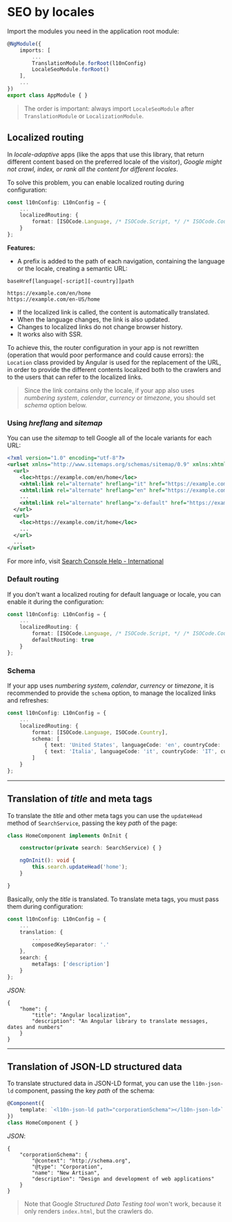 # SEO by locales

Import the modules you need in the application root module:
```TypeScript
@NgModule({
    imports: [
        ...
        TranslationModule.forRoot(l10nConfig)
        LocaleSeoModule.forRoot()
    ],
    ...
})
export class AppModule { }
```

> The order is important: always import `LocaleSeoModule` after `TranslationModule` or `LocalizationModule`.

## Localized routing 
In _locale-adaptive_ apps (like the apps that use this library, that return different content based on the preferred locale of the visitor), _Google might not crawl, index, or rank all the content for different locales_.

To solve this problem, you can enable localized routing during configuration:
```TypeScript
const l10nConfig: L10nConfig = {
    ...
    localizedRouting: {
        format: [ISOCode.Language, /* ISOCode.Script, */ /* ISOCode.Country */]
    }
};
```

**Features:**

* A prefix is added to the path of each navigation, containing the language or the locale, creating a semantic URL:
```
baseHref[language[-script][-country]]path

https://example.com/en/home
https://example.com/en-US/home
```
* If the localized link is called, the content is automatically translated.
* When the language changes, the link is also updated.
* Changes to localized links do not change browser history.
* It works also with SSR.

To achieve this, the router configuration in your app is not rewritten (operation that would poor performance and could cause errors): the `Location` class provided by Angular is used for the replacement of the URL, in order to provide the different contents localized both to the crawlers and to the users that can refer to the localized links.

> Since the link contains only the locale, if your app also uses _numbering system_, _calendar_, _currency_ or _timezone_, you should set _schema_ option below.

### Using _hreflang_ and _sitemap_
You can use the _sitemap_ to tell Google all of the locale variants for each URL:
```XML
<?xml version="1.0" encoding="utf-8"?>
<urlset xmlns="http://www.sitemaps.org/schemas/sitemap/0.9" xmlns:xhtml="http://www.w3.org/1999/xhtml">
  <url>
    <loc>https://example.com/en/home</loc>
    <xhtml:link rel="alternate" hreflang="it" href="https://example.com/en/home"/>
    <xhtml:link rel="alternate" hreflang="en" href="https://example.com/it/home"/>
    ...
    <xhtml:link rel="alternate" hreflang="x-default" href="https://example.com/home"/>
  </url>
  <url>
    <loc>https://example.com/it/home</loc>
    ...
  </url>
  ...
</urlset>
```

For more info, visit [Search Console Help - International](https://support.google.com/webmasters/topic/2370587?hl=en&ref_topic=4598733)

### Default routing
If you don't want a localized routing for default language or locale, you can enable it during the configuration:
```TypeScript
const l10nConfig: L10nConfig = {
    ...
    localizedRouting: {
        format: [ISOCode.Language, /* ISOCode.Script, */ /* ISOCode.Country */],
        defaultRouting: true
    }
};
```

### Schema
If your app uses _numbering system_, _calendar_, _currency_ or _timezone_, it is recommended to provide the `schema` option, to manage the localized links and refreshes:
```TypeScript
const l10nConfig: L10nConfig = {
    ...
    localizedRouting: {
        format: [ISOCode.Language, ISOCode.Country],
        schema: [
            { text: 'United States', languageCode: 'en', countryCode: 'US', currency: 'USD' },
            { text: 'Italia', languageCode: 'it', countryCode: 'IT', currency: 'EUR' },
        ]
    }
};
```

---

## Translation of _title_ and meta tags
To translate the _title_ and other meta tags you can use the `updateHead` method of `SearchService`, passing the key _path_ of the page:
```TypeScript
class HomeComponent implements OnInit {

    constructor(private search: SearchService) { }

    ngOnInit(): void {
        this.search.updateHead('home');
    }

}
```

Basically, only the _title_ is translated. To translate meta tags, you must pass them during configuration:
```TypeScript
const l10nConfig: L10nConfig = {
    ...
    translation: {
        ...
        composedKeySeparator: '.'
    },
    search: {
        metaTags: ['description']
    }
};
```

_JSON_:
```
{
    "home": {
        "title": "Angular localization",
        "description": "An Angular library to translate messages, dates and numbers"
    }
}
```

---

## Translation of JSON-LD structured data
To translate structured data in JSON-LD format, you can use the `l10n-json-ld` component, passing the key _path_ of the schema:
```TypeScript
@Component({
    template: `<l10n-json-ld path="corporationSchema"></l10n-json-ld>`
})
class HomeComponent { }
```

_JSON_:
```
{
    "corporationSchema": {
        "@context": "http://schema.org",
        "@type": "Corporation",
        "name": "New Artisan",
        "description": "Design and development of web applications"
    }
}
```

> Note that Google _Structured Data Testing tool_ won't work, because it only renders `index.html`, but the crawlers do.
